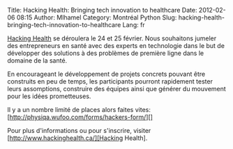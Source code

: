 Title: Hacking Health: Bringing tech innovation to healthcare
Date: 2012-02-06 08:15
Author: Mlhamel
Category: Montréal Python
Slug: hacking-health-bringing-tech-innovation-to-healthcare
Lang: fr

[Hacking Health][] se déroulera le 24 et 25 février. Nous souhaitons
jumeler des entrepreneurs en santé avec des experts en technologie dans
le but de développer des solutions à des problèmes de première ligne
dans le domaine de la santé.

En encourageant le développement de projets concrets pouvant être
construits en peu de temps, les participants pourront rapidement tester
leurs assomptions, construire des équipes ainsi que générer du mouvement
pour les idées prometteuses.

Il y a un nombre limité de places alors faites vites:
[http://physiqa.wufoo.com/forms/hackers-form/][]

Pour plus d'informations ou pour s'inscrire, visiter
[http://www.hackinghealth.ca/][Hacking Health].

  [Hacking Health]: http://www.hackinghealth.ca/#home/fr
  [http://physiqa.wufoo.com/forms/hackers-form/]: http://physiqa.wufoo.com/forms/hackers-form/
